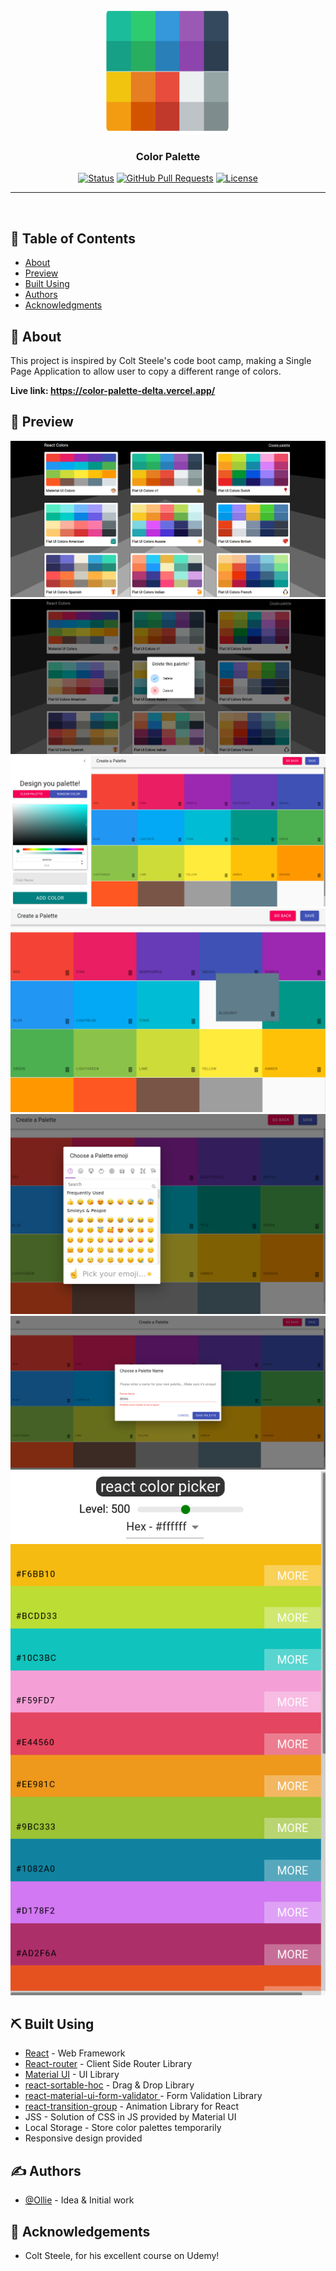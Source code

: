 <p align="center">
  <a href="" rel="noopener">
 <img width=200px height=200px src="./colors-app/config/ProjectCover.png" alt="Project logo"></a>
</p>

<h3 align="center">Color Palette</h3>

<div align="center">

[![Status](https://img.shields.io/badge/status-active-success.svg)]()
[![GitHub Pull Requests](https://img.shields.io/github/issues-pr/kylelobo/The-Documentation-Compendium.svg)](https://github.com/kylelobo/The-Documentation-Compendium/pulls)
[![License](https://img.shields.io/badge/license-MIT-blue.svg)](/LICENSE)

</div>

---

<p align="center"> 
    <br> 
</p>

## 📝 Table of Contents

- [About](#about)
- [Preview](#preview)
- [Built Using](#built_using)
- [Authors](#authors)
- [Acknowledgments](#acknowledgement)

## 🧐 About <a name = "about"></a>

This project is inspired by Colt Steele's code boot camp, making a Single Page Application to allow user to copy a different range of colors.

<b>Live link: https://color-palette-delta.vercel.app/</b>

## 🚀 Preview <a name = "preview"></a>

<img src='./colors-app/config/preview1.png' alt='preview1'/>

<img src='./colors-app/config/preview2.png' alt='preview2'/>

<img src='./colors-app/config/preview3.png' alt='preview3'/>

<img src='./colors-app/config/preview4.png' alt='preview4'/>

<img src='./colors-app/config/preview5.png' alt='preview5'/>

<img src='./colors-app/config/preview7.png' alt='preview7'/>

<img src='./colors-app/config/preview6.png' alt='preview6'/>

## ⛏️ Built Using <a name = "built_using"></a>

- [React](https://reactjs.org/) - Web Framework
- [React-router](https://reactrouter.com/core/guides/quick-start) - Client Side Router Library
- [Material UI](https://material-ui.com/) - UI Library
- [react-sortable-hoc](https://github.com/clauderic/react-sortable-hoc) - Drag & Drop Library
- [react-material-ui-form-validator ](https://github.com/NewOldMax/react-material-ui-form-validator) - Form Validation Library
- [react-transition-group](https://github.com/reactjs/react-transition-group) - Animation Library for React
- JSS - Solution of CSS in JS provided by Material UI
- Local Storage - Store color palettes temporarily
- Responsive design provided

## ✍️ Authors <a name = "authors"></a>

- [@Ollie](https://github.com/Ollie-lee) - Idea & Initial work

## 🎉 Acknowledgements <a name = "acknowledgement"></a>

- Colt Steele, for his excellent course on Udemy!

